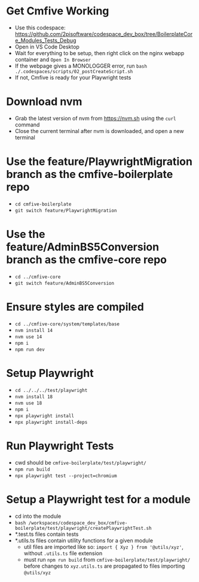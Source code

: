 # Get Cmfive Working

- Use this codespace: https://github.com/2pisoftware/codespace_dev_box/tree/BoilerplateCore_Modules_Tests_Debug
- Open in VS Code Desktop
- Wait for everything to be setup, then right click on the nginx webapp container and `Open In Browser`
- If the webpage gives a MONOLOGGER error, run `bash ./.codespaces/scripts/02_postCreateScript.sh`
- If not, Cmfive is ready for your Playwright tests

# Download nvm

- Grab the latest version of nvm from https://nvm.sh using the `curl` command
- Close the current terminal after nvm is downloaded, and open a new terminal

# Use the feature/PlaywrightMigration branch as the cmfive-boilerplate repo

- `cd cmfive-boilerplate`
- `git switch feature/PlaywrightMigration`

# Use the feature/AdminBS5Conversion branch as the cmfive-core repo

- `cd ../cmfive-core`
- `git switch feature/AdminBS5Conversion`

# Ensure styles are compiled

- `cd ../cmfive-core/system/templates/base`
- `nvm install 14`
- `nvm use 14`
- `npm i`
- `npm run dev`

# Setup Playwright

- `cd ../../../test/playwright`
- `nvm install 18`
- `nvm use 18`
- `npm i`
- `npx playwright install`
- `npx playwright install-deps`

# Run Playwright Tests

- cwd should be `cmfive-boilerplate/test/playwright/`
- `npm run build`
- `npx playwright test --project=chromium`

# Setup a Playwright test for a module
- cd into the module
- `bash /workspaces/codespace_dev_box/cmfive-boilerplate/test/playwright/createPlaywrightTest.sh`
- *.test.ts files contain tests
- *.utils.ts files contain utility functions for a given module
    - util files are imported like so: `import { Xyz } from '@utils/xyz'`, without `.utils.ts` file extension
    - must run `npm run build` from `cmfive-boilerplate/test/playwright/` before changes to `xyz.utils.ts` are propagated to files importing `@utils/xyz`